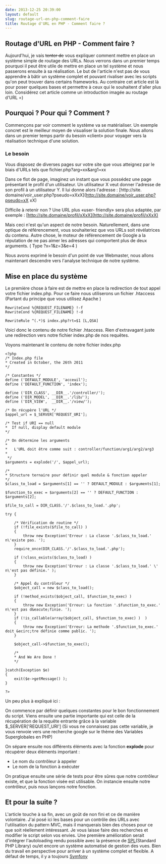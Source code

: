 ```yaml
---
date: 2013-12-25 20:39:00
layout: default
slug: routage-url-en-php-comment-faire
title: Routage d'URL en PHP - Comment faire ?
---
```



##  Routage d'URL en PHP - Comment faire ?

Aujourd'hui, je vais <del>tenter de</del> vous expliquer comment mettre en
place un système simple de routage des URLs. Nous verrons dans un premier
temps pourquoi il peut être utile de mettre en place un tel système et nous
passerons ensuite à sa réalisation. Le but de l'article n'est pas de vous
apprendre à bâtir un système complet et pouvant rivaliser avec les scripts
qu'on peut trouver dans certains frameworks. Au contraire cet article est là
pour poser quelques bases et permettre à ceux qui le souhaitent d'aller plus
loin. Considérez cet article comme un introduction imagée au routage d'URL =)

## Pourquoi ? Pour qui ? Comment ?

Commençons par voir comment le système va se matérialiser. Un exemple concret
est le meilleur moyen de visualiser la solution finale. Nous allons dans un
premier temps partir du besoin «client»
pour voyager vers la réalisation technique d'une solution.

### Le besoin

Vous disposez de diverses pages sur votre site que vous atteignez par le biais
d'URLs tels que fichier.php?arg=xx&arg1=xx

Dans ce flot de page, imaginez un instant que vous possédez une page
présentant le profil d'un utilisateur. Un utilisateur X  veut donner l'adresse
de son profil à un utilisateur Y. Il lui donne alors l'adresse : [http://site.
domaine/voir_user.php?pseudo=xXxX](http://site.domaine/voir_user.php?pseudo=xX
xX)

Difficile à retenir non ? Une URL plus «user-
friendly» sera plus adaptée, par exemple :
[http://site.domaine/profil/xXxX](http://site.domaine/profil/xXxX)

Mais ceci n'est qu'un aspect de notre besoin. Naturellement, dans une optique
de référencement, vous souhaiteriez que vos URLs soit révélatrices du contenu.
Autre chose, le moteur de référencement de Google a la réputation de ne pas
aimer les adresses qui comportent plus de deux arguments. ( Type ?x=1&z=3&e=4
)

Nous avons exprimé le besoin d'un point de vue Webmaster, nous allons
maintenant descendre vers l'analyse technique de notre système.

## Mise en place du système

Le première chose à faire est de mettre en place la redirection de tout appel
votre fichier index.php. Pour ce faire nous utiliserons un fichier .htaccess
(Partant du principe que vous utilisez Apache )

    
    
    RewriteCond %{REQUEST_FILENAME} !-f
    RewriteCond %{REQUEST_FILENAME} !-d
    
    RewriteRule ^(.*)$ index.php?rt=$1 [L,QSA]
    

Voici donc le contenu de notre fichier .htaccess. Rien d'extravagant juste une
redirection vers notre fichier index.php de nos requêtes.

Voyons maintenant le contenu de notre fichier index.php

    
    
    <?php
    /* Index.php file
    * Created in October, the 26th 2011
    */
    
    /* Constantes */
    define ('DEFAULT_MODULE', 'acceuil');
    define ('DEFAULT_FUNCTION', 'index');
    
    define ('DIR_CLASS', __DIR__.'/controller/');
    define ('DIR_MODEL', __DIR__.'/lib/');
    define ('DIR_VIEW',  __DIR__.'/view/');
    
    /* On récupère l'URL */
    $appel_url = $_SERVER['REQUEST_URI'];
    
    /* Test if URI == null
    *  If null, display default module
    */
    
    /* On détermine les arguments
    *
    *	L'URL doit être comme suit : controller/function/arg1/arg2/arg3
    *
     */
    $arguments = explode('/', $appel_url);
    
    /*
    * Structure ternaire pour définir quel module & fonction appeler
    */
    $class_to_load = $arguments[1] == '' ? DEFAULT_MODULE : $arguments[1];
    
    $function_to_exec = $arguments[2] == '' ? DEFAULT_FUNCTION : $arguments[2];
    
    $file_to_call = DIR_CLASS.'/'.$class_to_load.'.php';
    
    try {
    
    	/* Vérification de routine */
    	if (!file_exists($file_to_call) )
    	{
    		throw new Exception('Erreur : La classe '.$class_to_load.' n\'existe pas. ');
    	}
    	require_once(DIR_CLASS.'/'.$class_to_load.'.php');
    
    	if (!class_exists($class_to_load) )
    	{
    		throw new Exception('Erreur : La classe '.$class_to_load.' \' n\'est pas définie.' );
    	}
    
    	/* Appel du contrôleur */
    	$object_call = new $class_to_load();
    
    	if (!method_exists($object_call, $function_to_exec) )
    	{
    		throw new Exception('Erreur: La fonction '.$function_to_exec.' n\'est pas d&eacute;finie. ');
    	}
    	if (!is_callable(array($object_call, $function_to_exec) )  )
    	{
    		throw new Exception('Erreur: La methode '.$function_to_exec.' doit &ecirc;tre définie comme public. ');
    	}
    
    	$object_call->$function_to_exec();
    
    	/*
    	* And We Are Done !
    	*/
    
    }catch(Exception $e)
    {
    	exit($e->getMessage() );
    }
    
    ?>
    

Un peu plus à expliqué ici :

On commence par définir quelques constantes pour le bon fonctionnement du
script. Viens ensuite une partie importante qui est celle de la récupération
de la requête entrante grâce à la variable $_SERVER['REQUEST_URI'] (Si vous
ne connaissez pas cette variable, je vous renvoie vers une recherche google
sur le thème des Variables Superglobales en PHP)

On sépare ensuite nos différents éléments avec la fonction **explode** pour
récupérer deux éléments important :

* Le nom du contrôleur à appeler
* Le nom de la fonction à exécuter

On pratique ensuite une série de tests pour être sûres que notre contrôleur
existe, et que la fonction visée est utilisable. On instancie ensuite notre
contrôleur, puis nous lançons notre fonction.

## Et pour la suite ?

L'article touche à sa fin, avec un goût de non fini et ce de manière
volontaire. J'ai posé ici les bases pour un contrôle des URLs avec
l'utilisation du pattern MVC, mais il manquerais bien des choses pour ce que
soit réellement intéressant. Je vous laisse faire des recherches et modifier
le script selon vos envies. Une première amélioration serait d'intégrer
l'autoloading rendu possible avec la présence de
[SPL](http://fr.php.net/manual/fr/intro.spl.php)(Standard PHP Library)
ou/et encore un système automatisé de gestion des vues. Bien du travail en
perspective pour arriver à un système complet et flexible. A défaut de temps,
il y a toujours [Symfony](http://http://www.symfony.com)